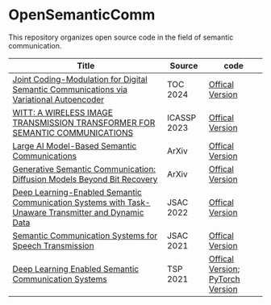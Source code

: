 # OpenSemanticComm

This repository organizes open source code in the field of semantic communication.

| Title | Source | code |
| --- | --- | --- |
| [Joint Coding-Modulation for Digital Semantic Communications via Variational Autoencoder](https://arxiv.org/pdf/2310.06690) | TOC 2024 | [Offical Version](https://github.com/SJTU-mxtao/Joint-Coding-Modulation-for-Digital-Semantic-Communication) |
| [WITT: A WIRELESS IMAGE TRANSMISSION TRANSFORMER FOR SEMANTIC COMMUNICATIONS](https://arxiv.org/pdf/2211.00937) | ICASSP 2023 | [Offical Version](https://github.com/KeYang8/WITT) |
| [Large AI Model-Based Semantic Communications](https://arxiv.org/abs/2307.03492) | ArXiv | [Offical Version](https://github.com/jiangfeibo/LAMSC) |
| [Generative Semantic Communication: Diffusion Models Beyond Bit Recovery](https://arxiv.org/pdf/2306.04321v1) | ArXiv | [Offical Version](https://github.com/ispamm/GESCO) |
| [Deep Learning-Enabled Semantic Communication Systems with Task-Unaware Transmitter and Dynamic Data](https://arxiv.org/pdf/2205.00271) | JSAC 2022 | [Offical Version](https://github.com/SJTU-mxtao/Semantic-Communication-Systems) |
| [Semantic Communication Systems for Speech Transmission](https://ieeexplore.ieee.org/abstract/document/9450827) | JSAC 2021 | [Offical Version](https://github.com/Zhenzi-Weng/DeepSC-S) |
| [Deep Learning Enabled Semantic Communication Systems](https://ieeexplore.ieee.org/abstract/document/9398576) | TSP 2021 | [Offical Version](https://github.com/HQXie0910/The-implementations-of-DeepSC); [PyTorch Version](https://github.com/13274086/DeepSC) |
